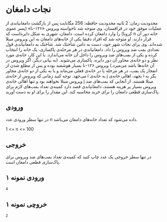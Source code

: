 # نجات دامغان
 محدودیت زمان: 2 ثانیه
 محدودیت حافظه: 256 مگابایت
پس از بازگشت دامغانیاندی از عملیات موفق خود در قزاقستان، وی متوجه شد ناخواسته ویروس «۱۲۶-نا» (پسر عموی کرونا) را وارد دامغان کرده است.
دامغان، شهری به شکل دایره‌است که n خانه دور آن قرار دارند. او متوجه شد که افراد دقیقا یکی از خانه‌های دامغان به این ویروس مبتلا شده‌اند. وی برای نجات شهر خود، دست به دامن شاختک شد. شاختک به دامغانیاندی قول تعدادی بمب ضد ویروس را داد.
دامغانیاندی در هر مرحله‌ی پاکسازی، یک خانه را انتخاب کرده و یکی از بمب‌های ضد ویروس را داخل آن خانه می‌اندازد. با این کار، خانه‌ی مورد نظر و دو خانه‌ی مجاور آن دور دایره، پاکسازی می‌شوند. (به بیانی دیگر، اگر ویروس در آن خانه‌ها باشد می‌میرد.)
ویروس ۱۲۶-نا بسیار هوشمند بوده و پس از مطلع شدن از انفجار یک بمب، در هر مرحله یا در خانه‌ی فعلی می‌ماند و یا به یکی از دو خانه‌ی مجاور می‌جهد. توجه کنید زمانی که ویروس از خانه‌ی i به خانه‌ی j بجهد، اهالی خانه‌ی i یگر به ویروس مبتلا نخواهند بود و تنها اهالی خانه‌ی j مبتلا هستند.
از آنجایی که بمب‌های ضد ویروس بسیار پر هزینه هستند، دامغانیاندی قصد دارد کمینه‌ی تعداد بمب‌های لازم برای پاک‌سازی قطعی دامغان را برای خرید محاسبه کند. این مقدار را برای او به دست آورید.
## ورودی
در تنها سطر ورودی عدد n داده می‌شود که تعداد خانه‌های دامغان می‌باشد.

1 <= n <= 100
## خروجی
در تنها سطر خروجی یک عدد چاپ کنید که کمینه‌ی تعداد بمب‌های ضد ویروس برای پاک‌سازی قطعی دامغان است.

## ورودی نمونه ۱
```
4
```

## خروچی نمونه ۱
```
2
```
